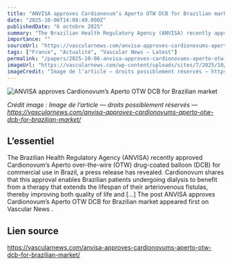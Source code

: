 ```yaml
---
title: "ANVISA approves Cardionovum’s Aperto OTW DCB for Brazilian market"
date: "2025-10-06T14:08:49.000Z"
publishedDate: "6 octobre 2025"
summary: "The Brazilian Health Regulatory Agency (ANVISA) recently approved Cardionovum&#8216;s Aperto over-the-wire (OTW) drug-coated balloon (DCB) for commercial use in Brazil, a press release has revealed. Cardionovum shares that this approval enables Brazilian patients undergoing dialysis to benefit from a therapy that extends the lifespan of their arteriovenous fistulas, thereby improving both quality of life and [&#8230;] The post ANVISA approves Cardionovum&#8217;s Aperto OTW DCB for Brazilian market appeared first on Vascular News ."
importance: ""
sourceUrl: "https://vascularnews.com/anvisa-approves-cardionovums-aperto-otw-dcb-for-brazilian-market/"
tags: ["France", "Actualité", "Vascular News — Latest"]
permalink: "/papers/2025-10-06-anvisa-approves-cardionovums-aperto-otw-dcb-for-brazilian-market"
imageUrl: "https://vascularnews.com/wp-content/uploads/sites/7/2025/10/chris-boland-UqBeA-7apRE-unsplash-scaled.jpg"
imageCredit: "Image de l’article — droits possiblement réservés — https://vascularnews.com/anvisa-approves-cardionovums-aperto-otw-dcb-for-brazilian-market/"
---
```


![ANVISA approves Cardionovum’s Aperto OTW DCB for Brazilian market](https://vascularnews.com/wp-content/uploads/sites/7/2025/10/chris-boland-UqBeA-7apRE-unsplash-scaled.jpg)

*Crédit image : Image de l’article — droits possiblement réservés — https://vascularnews.com/anvisa-approves-cardionovums-aperto-otw-dcb-for-brazilian-market/*

## L’essentiel

The Brazilian Health Regulatory Agency (ANVISA) recently approved Cardionovum&#8216;s Aperto over-the-wire (OTW) drug-coated balloon (DCB) for commercial use in Brazil, a press release has revealed. Cardionovum shares that this approval enables Brazilian patients undergoing dialysis to benefit from a therapy that extends the lifespan of their arteriovenous fistulas, thereby improving both quality of life and [&#8230;] The post ANVISA approves Cardionovum&#8217;s Aperto OTW DCB for Brazilian market appeared first on Vascular News .

## Lien source

https://vascularnews.com/anvisa-approves-cardionovums-aperto-otw-dcb-for-brazilian-market/
